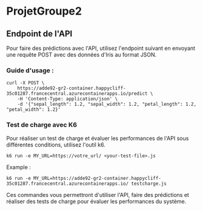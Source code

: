 # ProjetGroupe2

## Endpoint de l'API
Pour faire des prédictions avec l'API, utilisez l'endpoint suivant en envoyant une requête POST avec des données d'Iris au format JSON.

### Guide d'usage :

```
curl -X POST \
    https://adde92-gr2-container.happycliff-35c01287.francecentral.azurecontainerapps.io/predict \
    -H 'Content-Type: application/json' \
    -d '{"sepal_length": 1.2, "sepal_width": 1.2, "petal_length": 1.2, "petal_width": 1.2}'
```


### Test de charge avec K6
Pour réaliser un test de charge et évaluer les performances de l'API sous différentes conditions, utilisez l'outil k6.
```
k6 run -e MY_URL=https://votre_url/ <your-test-file>.js
```
Example :
```
k6 run -e MY_URL=https://adde92-gr2-container.happycliff-35c01287.francecentral.azurecontainerapps.io/ testcharge.js
```

Ces commandes vous permettront d'utiliser l'API, faire des prédictions et réaliser des tests de charge pour évaluer les performances du système.



